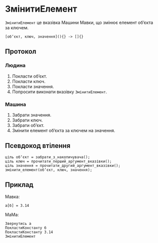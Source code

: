 # ЗмінитиЕлемент

`ЗмінитиЕлемент` <keyword>це</keyword> вказівка <subject>Машини Мавки</subject>, що змінює елемент обʼєкта за ключем.

```
[обʼєкт, ключ, значення](){} -> []{}
```

## Протокол

### Людина

1. Покласти обʼєкт.
2. Покласти ключ.
3. Покласти значення.
4. Попросити виконати вказівку `ЗмінитиЕлемент`.

### Машина

1. Забрати значення.
2. Забрати ключ.
3. Забрати обʼєкт.
4. Змінити елемент обʼєкта за ключем на значення.

## Псевдокод втілення

```ціль
ціль обʼєкт = забрати_з_накопичувача();
ціль ключ = прочитати_перший_аргумент_вказівки();
ціль значення = прочитати_другий_аргумент_вказівки();
змінити_елемент(обʼєкт, ключ, значення);
```

## Приклад

<subject>Мавка</subject>:

```мавка
а[б] = 3.14
```

<subject>МаМа</subject>:

```мама
Звернутись а
ПокластиКонстанту б
ПокластиКонстанту 3.14
ЗмінитиЕлемент
```